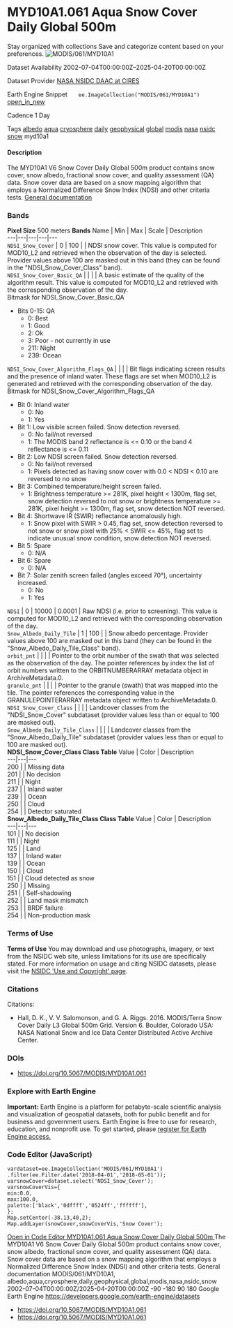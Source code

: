  
#  MYD10A1.061 Aqua Snow Cover Daily Global 500m 
Stay organized with collections  Save and categorize content based on your preferences. 
![MODIS/061/MYD10A1](https://developers.google.com/earth-engine/datasets/images/MODIS/MODIS_061_MYD10A1_sample.png) 

Dataset Availability
    2002-07-04T00:00:00Z–2025-04-20T00:00:00Z 

Dataset Provider
     [ NASA NSIDC DAAC at CIRES ](https://doi.org/10.5067/MODIS/MYD10A1.061) 

Earth Engine Snippet
     `    ee.ImageCollection("MODIS/061/MYD10A1")   ` [ open_in_new ](https://code.earthengine.google.com/?scriptPath=Examples:Datasets/MODIS/MODIS_061_MYD10A1) 

Cadence
    1 Day 

Tags
     [albedo](https://developers.google.com/earth-engine/datasets/tags/albedo) [aqua](https://developers.google.com/earth-engine/datasets/tags/aqua) [cryosphere](https://developers.google.com/earth-engine/datasets/tags/cryosphere) [daily](https://developers.google.com/earth-engine/datasets/tags/daily) [geophysical](https://developers.google.com/earth-engine/datasets/tags/geophysical) [global](https://developers.google.com/earth-engine/datasets/tags/global) [modis](https://developers.google.com/earth-engine/datasets/tags/modis) [nasa](https://developers.google.com/earth-engine/datasets/tags/nasa) [nsidc](https://developers.google.com/earth-engine/datasets/tags/nsidc) [snow](https://developers.google.com/earth-engine/datasets/tags/snow)
myd10a1
#### Description
The MYD10A1 V6 Snow Cover Daily Global 500m product contains snow cover, snow albedo, fractional snow cover, and quality assessment (QA) data. Snow cover data are based on a snow mapping algorithm that employs a Normalized Difference Snow Index (NDSI) and other criteria tests.
[General documentation](https://doi.org/10.5067/MODIS/MYD10A1.061)
### Bands
**Pixel Size** 500 meters 
**Bands**
Name | Min | Max | Scale | Description  
---|---|---|---|---  
`NDSI_Snow_Cover` |  0  |  100  |  | NDSI snow cover. This value is computed for MOD10_L2 and retrieved when the observation of the day is selected. Provider values above 100 are masked out in this band (they can be found in the "NDSI_Snow_Cover_Class" band).  
`NDSI_Snow_Cover_Basic_QA` |  |  |  | A basic estimate of the quality of the algorithm result. This value is computed for MOD10_L2 and retrieved with the corresponding observation of the day.  
Bitmask for NDSI_Snow_Cover_Basic_QA
  * Bits 0-15: QA 
    * 0: Best
    * 1: Good
    * 2: Ok
    * 3: Poor - not currently in use
    * 211: Night
    * 239: Ocean

  
`NDSI_Snow_Cover_Algorithm_Flags_QA` |  |  |  | Bit flags indicating screen results and the presence of inland water. These flags are set when MOD10_L2 is generated and retrieved with the corresponding observation of the day.  
Bitmask for NDSI_Snow_Cover_Algorithm_Flags_QA
  * Bit 0: Inland water 
    * 0: No
    * 1: Yes
  * Bit 1: Low visible screen failed. Snow detection reversed. 
    * 0: No fail/not reversed
    * 1: The MODIS band 2 reflectance is <= 0.10 or the band 4 reflectance is <= 0.11
  * Bit 2: Low NDSI screen failed. Snow detection reversed. 
    * 0: No fail/not reversed
    * 1: Pixels detected as having snow cover with 0.0 < NDSI < 0.10 are reversed to no snow
  * Bit 3: Combined temperature/height screen failed. 
    * 1: Brightness temperature >= 281K, pixel height < 1300m, flag set, snow detection reversed to not snow or brightness temperature >= 281K, pixel height >= 1300m, flag set, snow detection NOT reversed.
  * Bit 4: Shortwave IR (SWIR) reflectance anomalously high. 
    * 1: Snow pixel with SWIR > 0.45, flag set, snow detection reversed to not snow or snow pixel with 25% < SWIR <= 45%, flag set to indicate unusual snow condition, snow detection NOT reversed.
  * Bit 5: Spare 
    * 0: N/A
  * Bit 6: Spare 
    * 0: N/A
  * Bit 7: Solar zenith screen failed (angles exceed 70°), uncertainty increased. 
    * 0: No
    * 1: Yes

  
`NDSI` |  0  |  10000  | 0.0001 | Raw NDSI (i.e. prior to screening). This value is computed for MOD10_L2 and retrieved with the corresponding observation of the day.  
`Snow_Albedo_Daily_Tile` |  1  |  100  |  | Snow albedo percentage. Provider values above 100 are masked out in this band (they can be found in the "Snow_Albedo_Daily_Tile_Class" band).  
`orbit_pnt` |  |  |  | Pointer to the orbit number of the swath that was selected as the observation of the day. The pointer references by index the list of orbit numbers written to the ORBITNUMBERARRAY metadata object in ArchiveMetadata.0.  
`granule_pnt` |  |  |  | Pointer to the granule (swath) that was mapped into the tile. The pointer references the corresponding value in the GRANULEPOINTERARRAY metadata object written to ArchiveMetadata.0.  
`NDSI_Snow_Cover_Class` |  |  |  | Landcover classes from the "NDSI_Snow_Cover" subdataset (provider values less than or equal to 100 are masked out).  
`Snow_Albedo_Daily_Tile_Class` |  |  |  | Landcover classes from the "Snow_Albedo_Daily_Tile" subdataset (provider values less than or equal to 100 are masked out).  
**NDSI_Snow_Cover_Class Class Table**
Value | Color | Description  
---|---|---  
200 |  | Missing data  
201 |  | No decision  
211 |  | Night  
237 |  | Inland water  
239 |  | Ocean  
250 |  | Cloud  
254 |  | Detector saturated  
**Snow_Albedo_Daily_Tile_Class Class Table**
Value | Color | Description  
---|---|---  
101 |  | No decision  
111 |  | Night  
125 |  | Land  
137 |  | Inland water  
139 |  | Ocean  
150 |  | Cloud  
151 |  | Cloud detected as snow  
250 |  | Missing  
251 |  | Self-shadowing  
252 |  | Land mask mismatch  
253 |  | BRDF failure  
254 |  | Non-production mask  
### Terms of Use
**Terms of Use**
You may download and use photographs, imagery, or text from the NSIDC web site, unless limitations for its use are specifically stated. For more information on usage and citing NSIDC datasets, please visit the [NSIDC 'Use and Copyright' page](https://nsidc.org/about/data-use-and-copyright).
### Citations
Citations:
  * Hall, D. K., V. V. Salomonson, and G. A. Riggs. 2016. MODIS/Terra Snow Cover Daily L3 Global 500m Grid. Version 6. Boulder, Colorado USA: NASA National Snow and Ice Data Center Distributed Active Archive Center.


### DOIs
  * [ https://doi.org/10.5067/MODIS/MYD10A1.061 ](https://doi.org/10.5067/MODIS/MYD10A1.061)


### Explore with Earth Engine
**Important:** Earth Engine is a platform for petabyte-scale scientific analysis and visualization of geospatial datasets, both for public benefit and for business and government users. Earth Engine is free to use for research, education, and nonprofit use. To get started, please [register for Earth Engine access.](https://console.cloud.google.com/earth-engine)
### Code Editor (JavaScript)
```
vardataset=ee.ImageCollection('MODIS/061/MYD10A1')
.filter(ee.Filter.date('2018-04-01','2018-05-01'));
varsnowCover=dataset.select('NDSI_Snow_Cover');
varsnowCoverVis={
min:0.0,
max:100.0,
palette:['black','0dffff','0524ff','ffffff'],
};
Map.setCenter(-38.13,40,2);
Map.addLayer(snowCover,snowCoverVis,'Snow Cover');
```
[ Open in Code Editor ](https://code.earthengine.google.com/?scriptPath=Examples:Datasets/MODIS/MODIS_061_MYD10A1)
[ MYD10A1.061 Aqua Snow Cover Daily Global 500m ](https://developers.google.com/earth-engine/datasets/catalog/MODIS_061_MYD10A1)
The MYD10A1 V6 Snow Cover Daily Global 500m product contains snow cover, snow albedo, fractional snow cover, and quality assessment (QA) data. Snow cover data are based on a snow mapping algorithm that employs a Normalized Difference Snow Index (NDSI) and other criteria tests. General documentation
MODIS/061/MYD10A1, albedo,aqua,cryosphere,daily,geophysical,global,modis,nasa,nsidc,snow 
2002-07-04T00:00:00Z/2025-04-20T00:00:00Z
-90 -180 90 180 
Google Earth Engine
https://developers.google.com/earth-engine/datasets
  * [ https://doi.org/10.5067/MODIS/MYD10A1.061 ](https://doi.org/https://doi.org/10.5067/MODIS/MYD10A1.061)
  * [ https://doi.org/10.5067/MODIS/MYD10A1.061 ](https://doi.org/https://developers.google.com/earth-engine/datasets/catalog/MODIS_061_MYD10A1)


